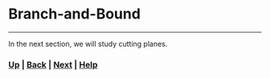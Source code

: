 # Branch-and-Bound


------------------------------------------------------------------------------

In the next section, we will study cutting planes.

### [Up][up] | [Back][back] | [Next][next] | [Help][help]

[up]: ../README.md
[back]: ../3_lp_duality/README.md
[next]: ../5_cutting_planes/README.md
[help]: ../../0_help/README.md
